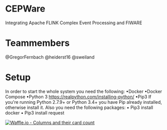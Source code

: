 # CEPWare
Integrating Apache FLINK Complex Event Processing and FIWARE

# Teammembers
@GregorFernbach
@heiderst16
@sweiland

# Setup

In order to start the whole system you need the following:
•Docker
•Docker Compose
•Python 3 https://realpython.com/installing-python/
•Pip3
   If you're running Python 2.7.9+ or Python 3.4+ you have Pip already installed, otherwise install it. Also you need the following         packages:
   	• Pip3 install docker
    • Pip3 install request

[![Waffle.io - Columns and their card count](https://badge.waffle.io/AnotherCodeArtist/CEPWare.svg?columns=all)](https://waffle.io/AnotherCodeArtist/CEPWare)
